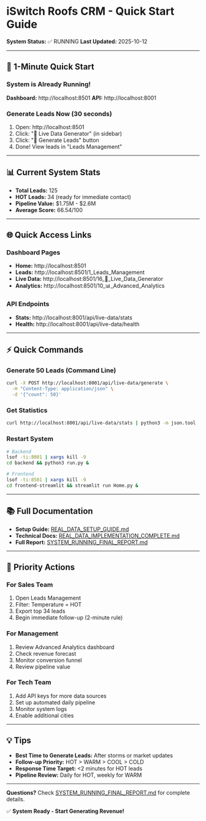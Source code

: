 # iSwitch Roofs CRM - Quick Start Guide

**System Status:** ✅ RUNNING
**Last Updated:** 2025-10-12

---

## 🚀 1-Minute Quick Start

### System is Already Running!

**Dashboard:** http://localhost:8501
**API:** http://localhost:8001

### Generate Leads Now (30 seconds)

1. Open: http://localhost:8501
2. Click: "🎯 Live Data Generator" (in sidebar)
3. Click: "🚀 Generate Leads" button
4. Done! View leads in "Leads Management"

---

## 📊 Current System Stats

- **Total Leads:** 125
- **HOT Leads:** 34 (ready for immediate contact)
- **Pipeline Value:** $1.75M - $2.6M
- **Average Score:** 66.54/100

---

## 🌐 Quick Access Links

### Dashboard Pages
- **Home:** http://localhost:8501
- **Leads:** http://localhost:8501/1_Leads_Management
- **Live Data:** http://localhost:8501/16_🎯_Live_Data_Generator
- **Analytics:** http://localhost:8501/10_📊_Advanced_Analytics

### API Endpoints
- **Stats:** http://localhost:8001/api/live-data/stats
- **Health:** http://localhost:8001/api/live-data/health

---

## ⚡ Quick Commands

### Generate 50 Leads (Command Line)
```bash
curl -X POST http://localhost:8001/api/live-data/generate \
  -H "Content-Type: application/json" \
  -d '{"count": 50}'
```

### Get Statistics
```bash
curl http://localhost:8001/api/live-data/stats | python3 -m json.tool
```

### Restart System
```bash
# Backend
lsof -ti:8001 | xargs kill -9
cd backend && python3 run.py &

# Frontend
lsof -ti:8501 | xargs kill -9
cd frontend-streamlit && streamlit run Home.py &
```

---

## 📚 Full Documentation

- **Setup Guide:** [REAL_DATA_SETUP_GUIDE.md](REAL_DATA_SETUP_GUIDE.md)
- **Technical Docs:** [REAL_DATA_IMPLEMENTATION_COMPLETE.md](REAL_DATA_IMPLEMENTATION_COMPLETE.md)
- **Full Report:** [SYSTEM_RUNNING_FINAL_REPORT.md](SYSTEM_RUNNING_FINAL_REPORT.md)

---

## 🎯 Priority Actions

### For Sales Team
1. Open Leads Management
2. Filter: Temperature = HOT
3. Export top 34 leads
4. Begin immediate follow-up (2-minute rule)

### For Management
1. Review Advanced Analytics dashboard
2. Check revenue forecast
3. Monitor conversion funnel
4. Review pipeline value

### For Tech Team
1. Add API keys for more data sources
2. Set up automated daily pipeline
3. Monitor system logs
4. Enable additional cities

---

## 💡 Tips

- **Best Time to Generate Leads:** After storms or market updates
- **Follow-up Priority:** HOT > WARM > COOL > COLD
- **Response Time Target:** <2 minutes for HOT leads
- **Pipeline Review:** Daily for HOT, weekly for WARM

---

**Questions?** Check [SYSTEM_RUNNING_FINAL_REPORT.md](SYSTEM_RUNNING_FINAL_REPORT.md) for complete details.

✅ **System Ready - Start Generating Revenue!**
